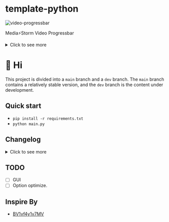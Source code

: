 # template-python

![video-progressbar](https://socialify.git.ci/beiyuouo/video-progressbar/image?description=1&descriptionEditable=%E5%BD%B1%E8%A7%86%E9%A3%93%E9%A3%8E%E5%90%8C%E6%AC%BE%E8%BF%9B%E5%BA%A6%E6%9D%A1%E7%94%9F%E6%88%90%E5%99%A8&font=Source%20Code%20Pro&forks=1&issues=1&language=1&logo=https%3A%2F%2Favatars.githubusercontent.com%2Fu%2F44976445%3Fs%3D460%26u%3D182d335f502ab38522bde613717bd77aa1f6f766%26v%3D4&owner=1&pattern=Circuit%20Board&pulls=1&stargazers=1&theme=Light)

Media:zap:Storm Video Progressbar

<details>
    <summary>Click to see more</summary>
<!-- MarkdownTOC -->

- [Quick start](#quick-start)
- [Changelog](#changelog)
    - [v0.0.1_20210303_beta](#v001_20210303_beta)
- [TODO](#todo)
- [Inspire By](#inspire-by)

<!-- /MarkdownTOC -->

</details>

# :wave: Hi
This project is divided into a `main` branch and a `dev` branch. The `main` branch contains a relatively stable version, and the `dev` branch is the content under development.

## Quick start

- `pip install -r requirements.txt`
- `python main.py`

## Changelog

<details>
    <summary>Click to see more</summary>

### v0.0.1_20210303_beta

- Basic version

</details>

## TODO

- [ ] GUI
- [ ] Option optimize.

## Inspire By

- [BV1vf4y1v7MV](https://www.bilibili.com/video/BV1vf4y1v7MV)
